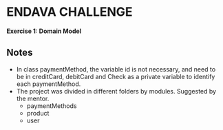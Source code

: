 # ENDAVA  CHALLENGE

**Exercise 1: Domain Model**

## Notes

- In class paymentMethod, the variable id is not necessary, and need to be in creditCard, debitCard and Check as a private variable to identify each paymentMethod.
- The project was divided in different folders by modules. Suggested by the mentor.
	- paymentMethods
	- product
	- user
